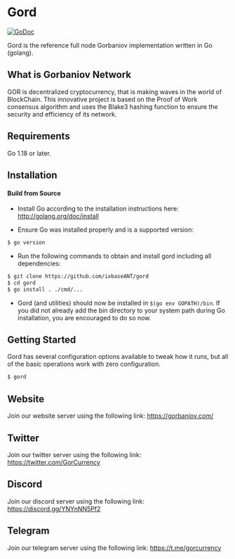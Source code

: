 
Gord
====

[![GoDoc](https://img.shields.io/badge/godoc-reference-blue.svg)](http://godoc.org/github.com/ixbaseANT/gord)

Gord is the reference full node Gorbaniov implementation written in Go (golang).

## What is Gorbaniov Network

GOR is decentralized cryptocurrency, that is making waves in the world of BlockChain.
This innovative project is based on the Proof of Work consensus algorithm and uses the Blake3 hashing function to ensure the security and efficiency of its network.

## Requirements

Go 1.18 or later.

## Installation

#### Build from Source

- Install Go according to the installation instructions here:
  http://golang.org/doc/install

- Ensure Go was installed properly and is a supported version:

```bash
$ go version
```

- Run the following commands to obtain and install gord including all dependencies:

```bash
$ git clone https://github.com/ixbaseANT/gord
$ cd gord
$ go install . ./cmd/...
```

- Gord (and utilities) should now be installed in `$(go env GOPATH)/bin`. If you did
  not already add the bin directory to your system path during Go installation,
  you are encouraged to do so now.


## Getting Started

Gord has several configuration options available to tweak how it runs, but all
of the basic operations work with zero configuration.

```bash
$ gord
```
## Website
Join our website server using the following link: https://gorbaniov.com/

## Twitter
Join our twitter server using the following link: https://twitter.com/GorCurrency

## Discord
Join our discord server using the following link: https://discord.gg/YNYnNN5Pf2

## Telegram
Join our telegram server using the following link: https://t.me/gorcurrency
